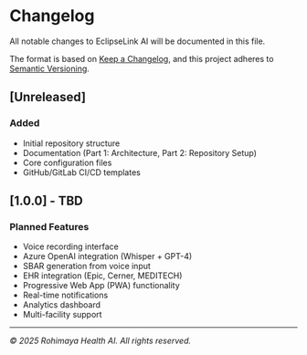 # Changelog

All notable changes to EclipseLink AI will be documented in this file.

The format is based on [Keep a Changelog](https://keepachangelog.com/en/1.0.0/),
and this project adheres to [Semantic Versioning](https://semver.org/spec/v2.0.0.html).

## [Unreleased]

### Added
- Initial repository structure
- Documentation (Part 1: Architecture, Part 2: Repository Setup)
- Core configuration files
- GitHub/GitLab CI/CD templates

## [1.0.0] - TBD

### Planned Features
- Voice recording interface
- Azure OpenAI integration (Whisper + GPT-4)
- SBAR generation from voice input
- EHR integration (Epic, Cerner, MEDITECH)
- Progressive Web App (PWA) functionality
- Real-time notifications
- Analytics dashboard
- Multi-facility support

---

*© 2025 Rohimaya Health AI. All rights reserved.*
